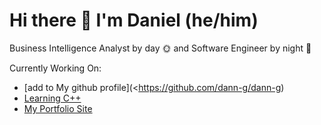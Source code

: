 # Hi there 👋 I'm Daniel (he/him)

Business Intelligence Analyst by day 🌞 and Software Engineer by night 🌚

Currently Working On:
 - [add to My github profile](<https://github.com/dann-g/dann-g)
 - [Learning C++](https://github.com/dann-g/learn_cpp)
 - [My Portfolio Site]()

<!--
**dann-g/dann-g** is a ✨ _special_ ✨ repository because its `README.md` (this file) appears on your GitHub profile.

Here are some ideas to get you started:

- 🔭 I’m currently working on ...
- 🌱 I’m currently learning ...
- 👯 I’m looking to collaborate on ...
- 🤔 I’m looking for help with ...
- 💬 Ask me about ...
- 📫 How to reach me: ...
- 😄 Pronouns: ...
- ⚡ Fun fact: ...
-->
